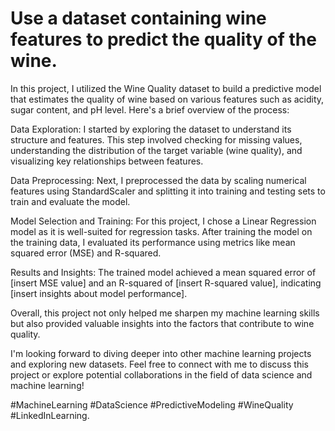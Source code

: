 
# Use a dataset containing wine features to predict the quality of the wine.




In this project, I utilized the Wine Quality dataset to build a predictive model that estimates the quality of wine based on various features such as acidity, sugar content, and pH level. Here's a brief overview of the process:

Data Exploration: I started by exploring the dataset to understand its structure and features. This step involved checking for missing values, understanding the distribution of the target variable (wine quality), and visualizing key relationships between features.

Data Preprocessing: Next, I preprocessed the data by scaling numerical features using StandardScaler and splitting it into training and testing sets to train and evaluate the model.

Model Selection and Training: For this project, I chose a Linear Regression model as it is well-suited for regression tasks. After training the model on the training data, I evaluated its performance using metrics like mean squared error (MSE) and R-squared.

Results and Insights: The trained model achieved a mean squared error of [insert MSE value] and an R-squared of [insert R-squared value], indicating [insert insights about model performance].

Overall, this project not only helped me sharpen my machine learning skills but also provided valuable insights into the factors that contribute to wine quality.

I'm looking forward to diving deeper into other machine learning projects and exploring new datasets. Feel free to connect with me to discuss this project or explore potential collaborations in the field of data science and machine learning!

#MachineLearning #DataScience #PredictiveModeling #WineQuality #LinkedInLearning.
